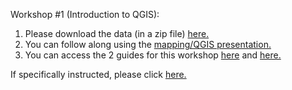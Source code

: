 Workshop #1 (Introduction to QGIS):
1.	Please download the data (in a zip file) [here.](https://drive.google.com/file/d/0Bwhon0sO-DdEZmF4TFRNRHJKTnM/view?usp=sharing)
2.	You can follow along using the [mapping/QGIS presentation.](https://github.com/barnarderc/workshops/blob/master/Fall%202016/Bombay-Mumbai%20and%20its%20Imaginaries/introqgispdf.pdf)
3.	You can access the 2 guides for this workshop [here](https://github.com/CenterForSpatialResearch/MappingForTheUrbanHumanities/blob/master/Tutorials/01_MappingData00.md) and [here.](https://github.com/CenterForSpatialResearch/MappingForTheUrbanHumanities/blob/master/Tutorials/02_MappingData01.md)
 
If specifically instructed, please click [here.](https://barnard.az1.qualtrics.com/SE/?SID=SV_6J1XUdLGQW6hZVr)


